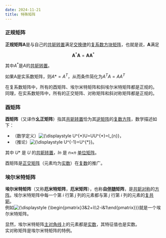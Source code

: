 ```yaml
---
date: 2024-11-21
title: 特殊矩阵
---
```


### 正规矩阵

**正规矩阵**$\mathbf{A}$是与自己的[共轭转置](https://zh.wikipedia.org/wiki/%E5%85%B1%E8%BD%AD%E8%BD%AC%E7%BD%AE "共轭转置")满足[交换律](https://zh.wikipedia.org/wiki/%E4%BA%A4%E6%8D%A2%E5%BE%8B "交换律")的[复系数](https://zh.wikipedia.org/wiki/%E5%A4%8D%E6%95%B0_\(%E6%95%B0%E5%AD%A6\) "复数 (数学)")[方块](https://zh.wikipedia.org/wiki/%E6%96%B9%E5%9D%97%E7%9F%A9%E9%98%B5 "方块矩阵")[矩阵](https://zh.wikipedia.org/wiki/%E7%9F%A9%E9%98%B5 "矩阵")，也就是说，$\mathbf{A}$满足

$$
\mathbf {A} ^{*}\mathbf {A} =\mathbf {A} \mathbf {A} ^{*}
$$

其中$A^{*}$是$A$的[共轭转置](https://zh.wikipedia.org/wiki/%E5%85%B1%E8%BD%AD%E8%BD%AC%E7%BD%AE "共轭转置")。

如果A是实系数矩阵，则$A*=A^T$，从而条件简化为$A^TA=AA^T$

在复系数矩阵中，所有的酉矩阵、埃尔米特矩阵和斜埃尔米特矩阵都是正规的。 \
同理，在实系数矩阵中，所有的正交矩阵、对称矩阵和斜对称矩阵都是正规的。

### 酉矩阵

**酉矩阵**（又译作**幺正矩阵**）指其[共轭转置](https://zh.wikipedia.org/wiki/%E5%85%B1%E8%BB%9B%E8%BD%89%E7%BD%AE "共轭转置")恰为其[逆矩阵](https://zh.wikipedia.org/wiki/%E9%80%86%E7%9F%A9%E9%99%A3 "逆矩阵")的[复数](https://zh.wikipedia.org/wiki/%E5%A4%8D%E6%95%B0_\(%E6%95%B0%E5%AD%A6\) "复数 (数学)")[方阵](https://zh.wikipedia.org/wiki/%E6%96%B9%E9%98%B5 "方阵")，数学描述如下：

* （数学定义）![{\displaystyle U^{\*}U=UU^{\*}=I\_{n}}](https://wikimedia.org/api/rest_v1/media/math/render/svg/94ab7fffba8aa12301c5a74a2443aad7c993c5a2)，
* （推论）![{\displaystyle U^{-1}=U^{\*}}](https://wikimedia.org/api/rest_v1/media/math/render/svg/c7448338fe06e6b81dc73af3091ae1b57c993b3e)。

其中 _U_\* 是 _U_ 的[共轭转置](https://zh.wikipedia.org/wiki/%E5%85%B1%E8%BB%9B%E8%BD%89%E7%BD%AE "共轭转置")，_In_ 是 _n_×_n_ [单位矩阵](https://zh.wikipedia.org/wiki/%E5%96%AE%E4%BD%8D%E7%9F%A9%E9%99%A3 "单位矩阵")。

酉矩阵是[正交矩阵](https://zh.wikipedia.org/wiki/%E6%AD%A3%E4%BA%A4%E7%9F%A9%E9%98%B5 "正交矩阵")（元素均为[实数](https://zh.wikipedia.org/wiki/%E5%AF%A6%E6%95%B8 "实数")）在[复数](https://zh.wikipedia.org/wiki/%E5%A4%8D%E6%95%B0_\(%E6%95%B0%E5%AD%A6\) "复数 (数学)")的推广。

### 埃尔米特矩阵

**埃尔米特矩阵**（又称**厄米特矩阵**，**厄米矩阵**），也称**自[伴随](/wiki/%E5%9F%83%E5%B0%94%E7%B1%B3%E7%89%B9%E4%BC%B4%E9%9A%8F "埃尔米特伴随")矩阵**，是[共轭](/wiki/%E5%85%B1%E8%BD%AD%E8%BD%AC%E7%BD%AE "共轭转置")[对称](/wiki/%E5%B0%8D%E7%A8%B1%E7%9F%A9%E9%99%A3 "对称矩阵")的[方阵](/wiki/%E6%96%B9%E5%9D%97%E7%9F%A9%E9%98%B5 "方块矩阵")。埃尔米特矩阵中每一个第 _i_ 行第 _j_ 列的元素都与第 _j_ 行第 _i_ 列的元素的[复共轭](/wiki/%E5%85%B1%E8%BD%AD%E5%A4%8D%E6%95%B0 "共轭复数")。 \
例如![{\displaystyle {\begin{pmatrix}3&2+i\\\2-i&1\end{pmatrix}}}](https://wikimedia.org/api/rest_v1/media/math/render/svg/5aa2369090a0e37a9408bc3c75b4b838884c981a)就是一个埃尔米特矩阵。

显然，埃尔米特矩阵[主对角线](/wiki/%E4%B8%BB%E5%B0%8D%E8%A7%92%E7%B7%9A "主对角线")上的元素都是[实数](/wiki/%E5%AE%9E%E6%95%B0 "实数")，其特征值也是实数。\
实对称矩阵是埃尔米特矩阵的特例。
